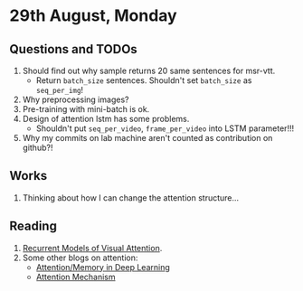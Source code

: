 # 29th August, Monday

## Questions and TODOs
1. Should find out why sample returns 20 same sentences for msr-vtt.
	* Return `batch_size` sentences. Shouldn't set `batch_size` as `seq_per_img`!
2. Why preprocessing images?
3. Pre-training with mini-batch is ok.
4. Design of attention lstm has some problems.
	* Shouldn't put `seq_per_video`, `frame_per_video` into LSTM parameter!!!
5. Why my commits on lab machine aren't counted as contribution on github?!

## Works
1. Thinking about how I can change the attention structure...

## Reading

1. [Recurrent Models of Visual Attention](https://arxiv.org/pdf/1406.6247v1.pdf).
2. Some other blogs on attention:
	* [Attention/Memory in Deep Learning](http://blog.themusio.com/2016/03/25/attentionmemory-in-deep-learning/)
	* [Attention Mechanism](https://blog.heuritech.com/2016/01/20/attention-mechanism/)